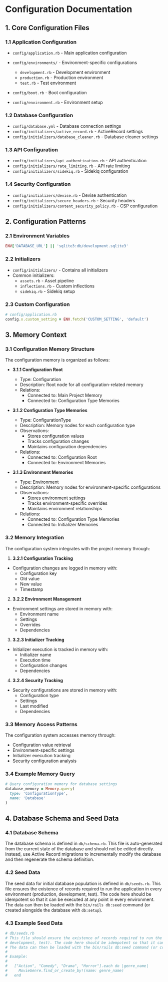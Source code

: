 # Configuration Documentation

## 1. Core Configuration Files

### 1.1 Application Configuration
- `config/application.rb` - Main application configuration
- `config/environments/` - Environment-specific configurations
  - `development.rb` - Development environment
  - `production.rb` - Production environment
  - `test.rb` - Test environment

- `config/boot.rb` - Boot configuration
- `config/environment.rb` - Environment setup

### 1.2 Database Configuration
- `config/database.yml` - Database connection settings
- `config/initializers/active_record.rb` - ActiveRecord settings
- `config/initializers/database_cleaner.rb` - Database cleaner settings

### 1.3 API Configuration
- `config/initializers/api_authentication.rb` - API authentication
- `config/initializers/rate_limiting.rb` - API rate limiting
- `config/initializers/sidekiq.rb` - Sidekiq configuration

### 1.4 Security Configuration
- `config/initializers/devise.rb` - Devise authentication
- `config/initializers/secure_headers.rb` - Security headers
- `config/initializers/content_security_policy.rb` - CSP configuration

## 2. Configuration Patterns

### 2.1 Environment Variables
```ruby
ENV['DATABASE_URL'] || 'sqlite3:db/development.sqlite3'
```

### 2.2 Initializers
- `config/initializers/` - Contains all initializers
- Common initializers:
  - `assets.rb` - Asset pipeline
  - `inflections.rb` - Custom inflections
  - `sidekiq.rb` - Sidekiq setup

### 2.3 Custom Configuration
```ruby
# config/application.rb
config.x.custom_setting = ENV.fetch('CUSTOM_SETTING', 'default')
```

## 3. Memory Context

### 3.1 Configuration Memory Structure
The configuration memory is organized as follows:

- **3.1.1 Configuration Root**
  - Type: Configuration
  - Description: Root node for all configuration-related memory
  - Relations:
    - Connected to: Main Project Memory
    - Connected to: Configuration Type Memories

- **3.1.2 Configuration Type Memories**
  - Type: ConfigurationType
  - Description: Memory nodes for each configuration type
  - Observations:
    - Stores configuration values
    - Tracks configuration changes
    - Maintains configuration dependencies
  - Relations:
    - Connected to: Configuration Root
    - Connected to: Environment Memories

- **3.1.3 Environment Memories**
  - Type: Environment
  - Description: Memory nodes for environment-specific configurations
  - Observations:
    - Stores environment settings
    - Tracks environment-specific overrides
    - Maintains environment relationships
  - Relations:
    - Connected to: Configuration Type Memories
    - Connected to: Initializer Memories

### 3.2 Memory Integration
The configuration system integrates with the project memory through:

1.  **3.2.1 Configuration Tracking**
   - Configuration changes are logged in memory with:
     - Configuration key
     - Old value
     - New value
     - Timestamp

2.  **3.2.2 Environment Management**
   - Environment settings are stored in memory with:
     - Environment name
     - Settings
     - Overrides
     - Dependencies

3.  **3.2.3 Initializer Tracking**
   - Initializer execution is tracked in memory with:
     - Initializer name
     - Execution time
     - Configuration changes
     - Dependencies

4.  **3.2.4 Security Tracking**
   - Security configurations are stored in memory with:
     - Configuration type
     - Settings
     - Last modified
     - Dependencies

### 3.3 Memory Access Patterns
The configuration system accesses memory through:
- Configuration value retrieval
- Environment-specific settings
- Initializer execution tracking
- Security configuration analysis

### 3.4 Example Memory Query
```ruby
# Query configuration memory for database settings
database_memory = Memory.query(
  type: 'ConfigurationType',
  name: 'Database'
)
```

## 4. Database Schema and Seed Data

### 4.1 Database Schema
The database schema is defined in `db/schema.rb`. This file is auto-generated from the current state of the database and should not be edited directly. Instead, use Active Record migrations to incrementally modify the database and then regenerate the schema definition.

### 4.2 Seed Data
The seed data for initial database population is defined in `db/seeds.rb`. This file ensures the existence of records required to run the application in every environment (production, development, test). The code here should be idempotent so that it can be executed at any point in every environment. The data can then be loaded with the `bin/rails db:seed` command (or created alongside the database with `db:setup`).

### 4.3 Example Seed Data
```ruby
# db/seeds.rb
# This file should ensure the existence of records required to run the application in every environment (production,
# development, test). The code here should be idempotent so that it can be executed at any point in every environment.
# The data can then be loaded with the bin/rails db:seed command (or created alongside the database with db:setup).
#
# Example:
#
#   ["Action", "Comedy", "Drama", "Horror"].each do |genre_name|
#     MovieGenre.find_or_create_by!(name: genre_name)
#   end
